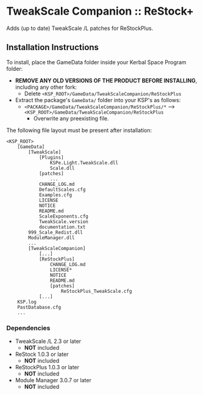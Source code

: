 # TweakScale Companion :: ReStock+

Adds (up to date) TweakScale /L patches for ReStockPlus.


## Installation Instructions

To install, place the GameData folder inside your Kerbal Space Program folder:

* **REMOVE ANY OLD VERSIONS OF THE PRODUCT BEFORE INSTALLING**, including any other fork:
	+ Delete `<KSP_ROOT>/GameData/TweakScaleCompanion/ReStockPlus`
* Extract the package's `GameData/` folder into your KSP's as follows:
	+ `<PACKAGE>/GameData/TweakScaleCompanion/ReStockPlus/*` --> `<KSP_ROOT>/GameData/TweakScaleCompanion/ReStockPlus`
		- Overwrite any preexisting file.

The following file layout must be present after installation:

```
<KSP_ROOT>
	[GameData]
		[TweakScale]
			[Plugins]
				KSPe.Light.TweakScale.dll
				Scale.dll
			[patches]
				...
			CHANGE_LOG.md
			DefaultScales.cfg
			Examples.cfg
			LICENSE
			NOTICE
			README.md
			ScaleExponents.cfg
			TweakScale.version
			documentation.txt
		999_Scale_Redist.dll
		ModuleManager.dll
		...
		[TweakScaleCompanion]
			[...]
			[ReStockPlus]
				CHANGE_LOG.md
				LICENSE*
				NOTICE
				README.md
				[patches]
					ReStockPlus_TweakScale.cfg
			[...]
	KSP.log
	PastDatabase.cfg
	...
```


### Dependencies

* TweakScale /L 2.3 or later
	+ **NOT** included
* ReStock 1.0.3 or later
	+ **NOT** included 
* ReStockPlus 1.0.3 or later
	+ **NOT** included 
* Module Manager 3.0.7 or later
	+ **NOT** included
